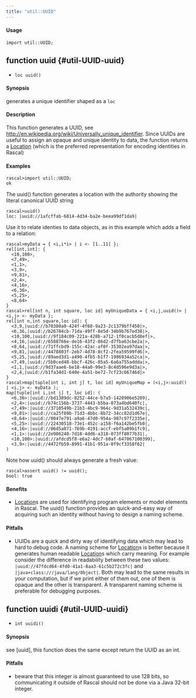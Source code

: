 ```yaml
---
title: "util::UUID"
---
```


#### Usage

`import util::UUID;`


## function uuid {#util-UUID-uuid}

* ``loc uuid()``


#### Synopsis

generates a unique identifier shaped as a `loc`

#### Description

This function generates a UUID, see http://en.wikipedia.org/wiki/Universally_unique_identifier.
Since UUIDs are useful to assign an opaque and unique identity to data, the function returns
a [Location](/docs/Rascal/Expressions/Values/Location) (which is the preferred representation for encoding identities in Rascal)

#### Examples


```rascal-shell
rascal>import util::UUID;
ok
```

The uuid() function generates a location with the authority showing the literal canonical UUID string

```rascal-shell
rascal>uuid()
loc: |uuid://1afcffab-6814-4d34-ba2e-beea99df1da9|
```

Use it to relate identies to data objects, as in this example which adds a field to a relation:


```rascal-shell
rascal>myData = { <i,i*i> | i <- [1..11] }; 
rel[int,int]: {
  <10,100>,
  <7,49>,
  <1,1>,
  <3,9>,
  <9,81>,
  <2,4>,
  <4,16>,
  <6,36>,
  <5,25>,
  <8,64>
}
rascal>rel[int n, int square, loc id] myUniqueData = { <i,j,uuid()> | <i,j> <- myData };
rel[int n,int square,loc id]: {
  <3,9,|uuid://b70380a0-424f-4f60-9a23-2c1379bff450|>,
  <6,36,|uuid://b26784cb-71da-49ff-8e5d-34b9b767ed38|>,
  <10,100,|uuid://9f184c09-221a-428b-a712-1f0cacb5d8ef|>,
  <4,16,|uuid://6588766e-de16-43f2-86d2-d7fba63cbe2a|>,
  <8,64,|uuid://71ffcbd9-155c-42ac-af0f-35302ea97daa|>,
  <9,81,|uuid://4478803f-2eb7-4d78-8cf2-2fea59599fd6|>,
  <5,25,|uuid://89aed3d1-a490-4fb5-b1f7-1986934a52ca|>,
  <7,49,|uuid://5b0ced48-bbcf-426c-85a5-6a6a755addda|>,
  <1,1,|uuid://9d37aae6-be18-44a0-99e3-8c4d596e9d3a|>,
  <2,4,|uuid://b1fa34d1-640e-4a51-be72-7cf23c66746d|>
}
rascal>map[tuple[int i, int j] t, loc id] myUniqueMap = (<i,j>:uuid() | <i,j> <- myData );
map[tuple[int i,int j] t, loc id]: (
  <6,36>:|uuid://bd1389dc-8252-44ce-b7a5-1420906e5289|,
  <2,4>:|uuid://b74c156b-3737-4443-b5ba-073a4bd640fc|,
  <7,49>:|uuid://3710549b-21b3-4bc9-964c-9d31a532439c|,
  <9,81>:|uuid://ca25f09b-71d3-4bbc-8b72-34cc82d1d67e|,
  <8,64>:|uuid://0047e791-a9a6-47d0-954a-987c97f2335e|,
  <5,25>:|uuid://22430518-73e1-452c-a158-f6a142be5fb0|,
  <4,16>:|uuid://06d5a071-769b-4191-accf-ebf5a09b1fc9|,
  <1,1>:|uuid://2e986248-7d18-4dd6-a318-073ff8077b31|,
  <10,100>:|uuid://afdcd5f8-e6a2-4dc7-b0af-647067100399|,
  <3,9>:|uuid://4472fb59-8991-41b1-951a-0f9cf3358f62|
)
```
Note how uuid() should always generate a fresh value:

```rascal-shell
rascal>assert uuid() != uuid(); 
bool: true
```

#### Benefits

*  [Location](/docs/Rascal/Expressions/Values/Location)s are used for identifying program elements or model elements in Rascal. The uuid() function provides
an quick-and-easy way of acquiring such an identity without having to design a naming scheme.

#### Pitfalls

*  UUIDs are a quick and dirty way of identifying data which may lead to hard to debug code. A naming scheme for [Location](/docs/Rascal/Expressions/Values/Location)s is better because it generates human readable
[Location](/docs/Rascal/Expressions/Values/Location)s which carry meaning. For example consider the difference in readability between these two values:
`|uuid://47fdcd64-4fd0-41a1-8aa3-61c5b272c3fc|` and `|java+class:///java/lang/Object|`. Both may lead to the same 
results in your computation, but if we print either of them out, one of them is opaque and the other is transparent. A transparent naming scheme is preferable for
debugging purposes.

## function uuidi {#util-UUID-uuidi}

* ``int uuidi()``


#### Synopsis

see [uuid], this function does the same except return the UUID as an int.

#### Pitfalls

*  beware that this integer is almost guaranteed to use 128 bits, so communicating it outside of
Rascal should not be done via a Java 32-bit integer.

